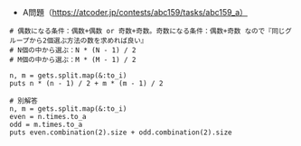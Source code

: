 - A問題（https://atcoder.jp/contests/abc159/tasks/abc159_a）

```
# 偶数になる条件：偶数+偶数 or 奇数+奇数。奇数になる条件：偶数+奇数 なので『同じグループから2個選ぶ方法の数を求めれば良い』
# N個の中から選ぶ：N * (N - 1) / 2
# M個の中から選ぶ：M * (M - 1) / 2

n, m = gets.split.map(&:to_i) 
puts n * (n - 1) / 2 + m * (m - 1) / 2

# 別解答
n, m = gets.split.map(&:to_i) 
even = n.times.to_a
odd = m.times.to_a
puts even.combination(2).size + odd.combination(2).size
```
